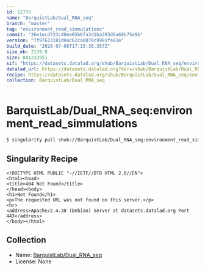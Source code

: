 ```yaml
---
id: 12775
name: "BarquistLab/Dual_RNA_seq"
branch: "master"
tag: "environment_read_simmulations"
commit: "26e1ecd723c48ee85b6fa3d1ba393d6a69b75e9b"
version: "7f97613181d04c62ca0870c9991fa61e"
build_date: "2020-07-08T17:15:36.357Z"
size_mb: 2139.0
size: 881233951
sif: "https://datasets.datalad.org/shub/BarquistLab/Dual_RNA_seq/environment_read_simmulations/2020-07-08-26e1ecd7-7f976131/7f97613181d04c62ca0870c9991fa61e.sif"
datalad_url: https://datasets.datalad.org?dir=/shub/BarquistLab/Dual_RNA_seq/environment_read_simmulations/2020-07-08-26e1ecd7-7f976131/
recipe: https://datasets.datalad.org/shub/BarquistLab/Dual_RNA_seq/environment_read_simmulations/2020-07-08-26e1ecd7-7f976131/Singularity
collection: BarquistLab/Dual_RNA_seq
---
```


# BarquistLab/Dual_RNA_seq:environment_read_simmulations

```bash
$ singularity pull shub://BarquistLab/Dual_RNA_seq:environment_read_simmulations
```

## Singularity Recipe

```singularity
<!DOCTYPE HTML PUBLIC "-//IETF//DTD HTML 2.0//EN">
<html><head>
<title>404 Not Found</title>
</head><body>
<h1>Not Found</h1>
<p>The requested URL was not found on this server.</p>
<hr>
<address>Apache/2.4.38 (Debian) Server at datasets.datalad.org Port 443</address>
</body></html>
```

## Collection

 - Name: [BarquistLab/Dual_RNA_seq](https://github.com/BarquistLab/Dual_RNA_seq)
 - License: None


